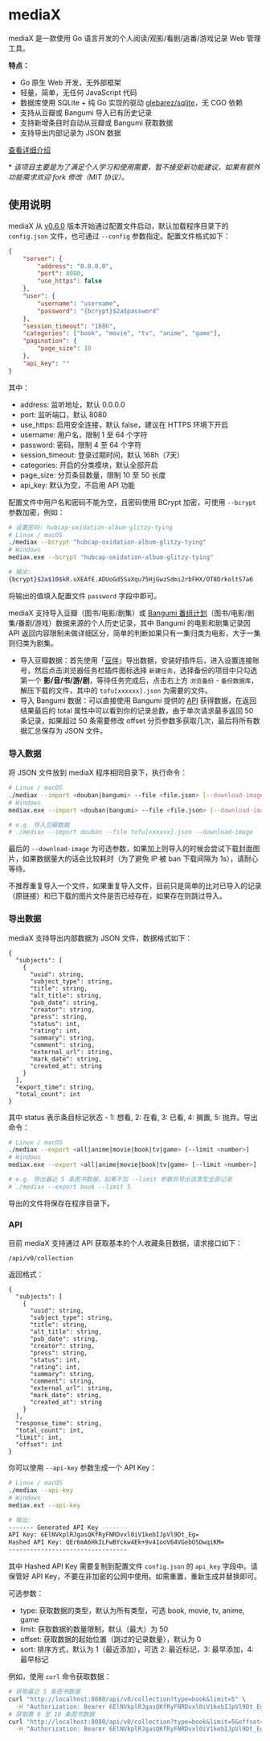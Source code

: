 # mediaX

mediaX 是一款使用 Go 语言开发的个人阅读/观影/看剧/追番/游戏记录 Web 管理工具。

**特点：**

- Go 原生 Web 开发，无外部框架
- 轻量，简单，无任何 JavaScript 代码
- 数据库使用 SQLite + 纯 Go 实现的驱动 [glebarez/sqlite](https://github.com/glebarez/sqlite)，无 CGO 依赖
- 支持从豆瓣或 Bangumi 导入已有历史记录
- 支持新增条目时自动从豆瓣或 Bangumi 获取数据
- 支持导出内部记录为 JSON 数据

[查看详细介绍](https://atpx.com/blog/go-mediax)

\* *该项目主要是为了满足个人学习和使用需要，暂不接受新功能建议，如果有额外功能需求欢迎 fork 修改（MIT 协议）。*

## 使用说明

mediaX 从 [v0.6.0](https://github.com/bitterspread/mediax/releases/tag/v0.6.0) 版本开始通过配置文件启动，默认加载程序目录下的 `config.json` 文件，也可通过 `--config` 参数指定。配置文件格式如下：
```json
{
    "server": {
        "address": "0.0.0.0",
        "port": 8080,
        "use_https": false
    },
    "user": {
        "username": "username",
        "password": "{bcrypt}$2a$password"
    },
    "session_timeout": "168h",
    "categories": ["book", "movie", "tv", "anime", "game"],
    "pagination": {
        "page_size": 10
    },
    "api_key": ""
}
```

其中：

- address: 监听地址，默认 0.0.0.0
- port: 监听端口，默认 8080
- use_https: 启用安全连接，默认 false，建议在 HTTPS 环境下开启
- username: 用户名，限制 1 至 64 个字符
- password: 密码，限制 4 至 64 个字符
- session_timeout: 登录过期时间，默认 168h（7天）
- categories: 开启的分类模块，默认全部开启
- page_size: 分页条目数量，限制 10 至 50 长度
- api_key: 默认为空，不启用 API 功能

配置文件中用户名和密码不能为空，且密码使用 BCrypt 加密，可使用 `--bcrypt` 参数加密，例如：
```bash
# 设置密码: hubcap-oxidation-album-glitzy-tying
# Linux / macOS
./mediax --bcrypt "hubcap-oxidation-album-glitzy-tying"
# Windows
mediax.exe --bcrypt "hubcap-oxidation-album-glitzy-tying"

# 输出:
{bcrypt}$2a$10$kR.uXEAfE.ADUoGd5SaXqu75HjGwzSdmi2rbFHX/OT8DrkoltS7a6
```

将输出的值填入配置文件 `password` 字段中即可。

mediaX 支持导入豆瓣（图书/电影/剧集）或 [Bangumi 番组计划](https://bgm.tv/)（图书/电影/剧集/番剧/游戏）数据来源的个人历史记录，其中 Bangumi 的电影和剧集记录因 API 返回内容限制未做详细区分，简单的判断如果只有一集归类为电影，大于一集则归类为剧集。

- 导入豆瓣数据：首先使用「[豆伴](https://github.com/doufen-org/tofu)」导出数据，安装好插件后，进入设置连接账号，然后点击浏览器任务栏插件图标选择 `新建任务`，选择备份的项目中只勾选第一个 **影/音/书/游/剧**，等待任务完成后，点击右上方 `浏览备份` - `备份数据库`，解压下载的文件，其中的 `tofu[xxxxxx].json` 为需要的文件。
- 导入 Bangumi 数据：可以直接使用 Bangumi 提供的 [API](https://bangumi.github.io/api/#/%E6%94%B6%E8%97%8F/getUserCollectionsByUsername) 获得数据，在返回结果最后的 total 属性中可以看到你的记录总数，由于单次请求最多返回 50 条记录，如果超过 50 条需要修改 offset 分页参数多获取几次，最后将所有数据汇总保存为 JSON 文件。

### 导入数据

将 JSON 文件放到 mediaX 程序相同目录下，执行命令：

```bash
# Linux / macOS
./mediax --import <douban|bangumi> --file <file.json> [--download-image]
# Windows
mediax.exe --import <douban|bangumi> --file <file.json> [--download-image]

# e.g. 导入豆瓣数据
# ./mediax --import douban --file tofu[xxxxxx].json --download-image
```

最后的 `--download-image` 为可选参数，如果加上则导入的时候会尝试下载封面图片，如果数据量大的话会比较耗时（为了避免 IP 被 ban 下载间隔为 1s），请耐心等待。

不推荐重复导入一个文件，如果重复导入文件，目前只是简单的比对已导入的记录（原链接）和已下载的图片文件是否已经存在，如果存在则跳过导入。

### 导出数据

mediaX 支持导出内部数据为 JSON 文件，数据格式如下：

```
{
  "subjects": [
    {
      "uuid": string,
      "subject_type": string,
      "title": string,
      "alt_title": string,
      "pub_date": string,
      "creator": string,
      "press": string,
      "status": int,
      "rating": int,
      "summary": string,
      "comment": string,
      "external_url": string,
      "mark_date": string,
      "created_at": string
    }
  ],
  "export_time": string,
  "total_count": int
}
```

其中 status 表示条目标记状态 - 1: 想看, 2: 在看, 3: 已看, 4: 搁置, 5: 抛弃。导出命令：

```bash
# Linux / macOS
./mediax --export <all|anime|movie|book|tv|game> [--limit <number>]
# Windows
mediax.exe --export <all|anime|movie|book|tv|game> [--limit <number>]

# e.g. 导出最近 5 条图书数据，如果不加 --limit 参数则导出该类型全部记录
# ./mediax --export book --limit 5
```

导出的文件将保存在程序目录下。

### API

目前 mediaX 支持通过 API 获取基本的个人收藏条目数据，请求接口如下：

```
/api/v0/collection
```

返回格式：

```
{
  "subjects": [
    {
      "uuid": string,
      "subject_type": string,
      "title": string,
      "alt_title": string,
      "pub_date": string,
      "creator": string,
      "press": string,
      "status": int,
      "rating": int,
      "summary": string,
      "comment": string,
      "external_url": string,
      "mark_date": string,
      "created_at": string
    }
  ],
  "response_time": string,
  "total_count": int,
  "limit": int,
  "offset": int
}
```

你可以使用 `--api-key` 参数生成一个 API Key：
```bash
# Linux / macOS
./mediax --api-key
# Windows
mediax.ext --api-key

# 输出:
------- Generated API Key -------
API Key: 6ElNVkplRJgasQKfRyFNRDvxl0iV1kebIJpVl9Dt_Eg=
Hashed API Key: QEr6mA6HkILFwBYckw4Ek+9v41ooV64VGebOSDwqiKM=
---------------------------------
```

其中 Hashed API Key 需要复制到配置文件 `config.json` 的 `api_key` 字段中。请保管好 API Key，不要在非加密的公网中使用。如需重置，重新生成并替换即可。

可选参数：

- type: 获取数据的类型，默认为所有类型，可选 book, movie, tv, anime, game
- limit: 获取数据的数量限制，默认（最大）为 50
- offset: 获取数据的起始位置（跳过的记录数量），默认为 0
- sort: 排序方式，默认为 1（最近添加），可选 2: 最近标记，3: 最早添加，4: 最早标记

例如，使用 `curl` 命令获取数据：

```bash
# 获取最近 5 条图书数据
curl "http://localhost:8080/api/v0/collection?type=book&limit=5" \
  -H "Authorization: Bearer 6ElNVkplRJgasQKfRyFNRDvxl0iV1kebIJpVl9Dt_Eg="
# 获取第 6 至 10 条图书数据
curl "http://localhost:8080/api/v0/collection?type=book&limit=5&offset=5" \
  -H "Authorization: Bearer 6ElNVkplRJgasQKfRyFNRDvxl0iV1kebIJpVl9Dt_Eg="
```